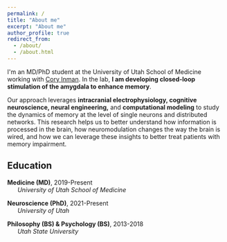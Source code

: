 ```yaml
---
permalink: /
title: "About me"
excerpt: "About me"
author_profile: true
redirect_from:
  - /about/
  - /about.html
---
```


I'm an MD/PhD student at the University of Utah School of Medicine working with [Cory Inman](https://scholar.google.com/citations?hl=en&user=y07SI5oAAAAJ). In the lab, **I am developing closed-loop stimulation of the amygdala to enhance memory**.

Our approach leverages **intracranial electrophysiology, cognitive neuroscience, neural engineering,** and **computational modeling** to study the dynamics of memory at the level of single neurons and distributed networks. This research helps us to better understand how information is processed in the brain, how neuromodulation changes the way the brain is wired, and how we can leverage these insights to better treat patients with memory impairment.

## Education

<i class="fas fa-graduation-cap" aria-hidden="true"></i>  **Medicine (MD)**, 2019-Present \
      *University of Utah School of Medicine*

<i class="fas fa-graduation-cap" aria-hidden="true"></i>  **Neuroscience (PhD)**, 2021-Present \
      *University of Utah*

<!-- <i class="fas fa-graduation-cap" aria-hidden="true"></i>  **Biomedical Engineering (MS)**, 2023-Present \
      *University of Utah* -->

<i class="fas fa-graduation-cap" aria-hidden="true"></i>  **Philosophy (BS) & Psychology (BS)**, 2013-2018 \
      *Utah State University*
